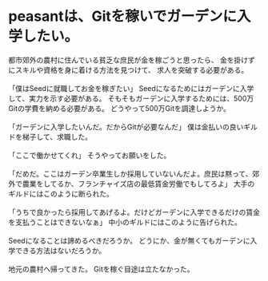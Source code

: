# peasantは、Gitを稼いでガーデンに入学したい。
都市郊外の農村に住んでいる貧乏な庶民が金を稼ごうと思ったら、
金を掛けずにスキルや資格を身に着ける方法を見つけて、
求人を突破する必要がある。<br>
<br>
「僕はSeedに就職してお金を稼ぎたい」
Seedになるためにはガーデンに入学して、実力を示す必要がある。
そもそもガーデンに入学するためには、500万Gitの学費を納める必要がある。
どうやって500万Gitを調達しようか。<br>
<br>
「ガーデンに入学したいんだ。だからGitが必要なんだ」
僕は金払いの良いギルドを梯子して、求職した。<br>
<br>
「ここで働かせてくれ」
そうやってお願いをした。<br>
<br>
「だめだ。ここはガーデン卒業生しか採用していないんだよ。庶民は黙って、郊外で農業をしてるか、フランチャイズ店の最低賃金労働でもしてろよ」
大手のギルドにはこのように断られた。<br>
<br>
「うちで良かったら採用してあげるよ。だけどガーデンに入学できるだけの賃金を支払うことはできないなぁ」
中小のギルドにはこのように告げられた。<br>
<br>
Seedになることは諦めるべきだろうか。
どうにか、金が無くてもガーデンに入学できる方法はないだろうか。<br>
<br>
地元の農村へ帰ってきた。
Gitを稼ぐ目途は立たなかった。